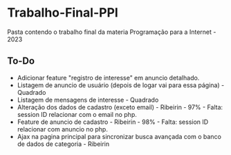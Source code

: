 # Trabalho-Final-PPI

Pasta contendo o trabalho final da materia Programação para a Internet - 2023

## To-Do

- Adicionar feature "registro de interesse" em anuncio detalhado.
- Listagem de anuncio de usuário (depois de logar vai para essa página) - Quadrado
- Listagem de mensagens de interesse - Quadrado
- Alteração dos dados de cadastro (exceto email) - Ribeirin - 97% - Falta: session ID relacionar com o email no php.
- Feature de anuncio de cadastro - Ribeirin - 98% - Falta: session ID relacionar com anuncio no php.
- Ajax na pagina principal para sincronizar busca avançada com o banco de dados de categoria - Ribeirin
